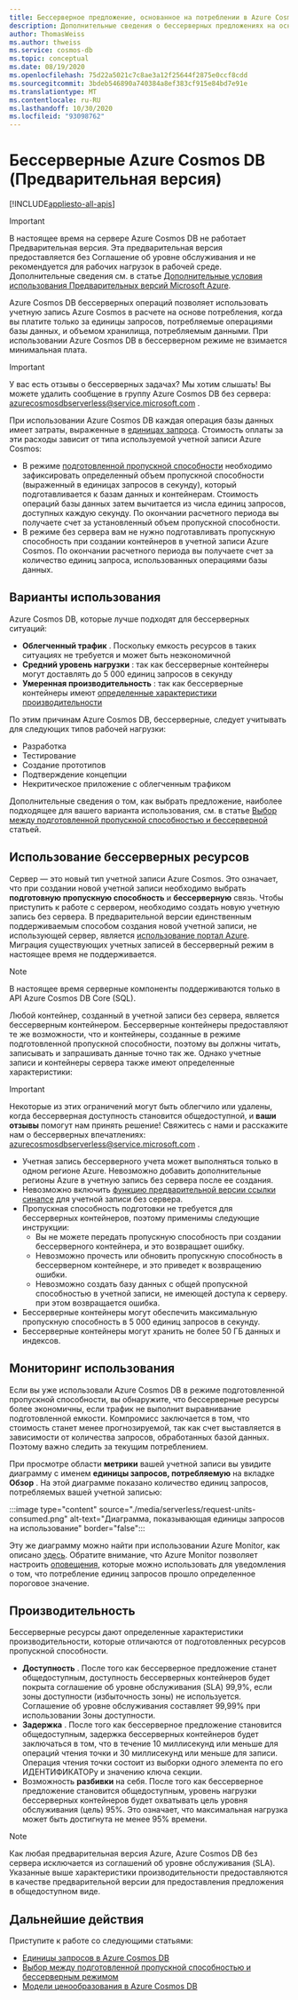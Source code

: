 ```yaml
---
title: Бессерверное предложение, основанное на потреблении в Azure Cosmos DB
description: Дополнительные сведения о бессерверных предложениях на основе использования Azure Cosmos DB.
author: ThomasWeiss
ms.author: thweiss
ms.service: cosmos-db
ms.topic: conceptual
ms.date: 08/19/2020
ms.openlocfilehash: 75d22a5021c7c8ae3a12f25644f2875e0ccf8cdd
ms.sourcegitcommit: 3bdeb546890a740384a8ef383cf915e84bd7e91e
ms.translationtype: MT
ms.contentlocale: ru-RU
ms.lasthandoff: 10/30/2020
ms.locfileid: "93098762"
---
```

# <a name="azure-cosmos-db-serverless-preview"></a>Бессерверные Azure Cosmos DB (Предварительная версия)
[!INCLUDE[appliesto-all-apis](includes/appliesto-all-apis.md)]

> [!IMPORTANT]
> В настоящее время на сервере Azure Cosmos DB не работает Предварительная версия. Эта предварительная версия предоставляется без Соглашение об уровне обслуживания и не рекомендуется для рабочих нагрузок в рабочей среде. Дополнительные сведения см. в статье [Дополнительные условия использования Предварительных версий Microsoft Azure](https://azure.microsoft.com/support/legal/preview-supplemental-terms/).

Azure Cosmos DB бессерверных операций позволяет использовать учетную запись Azure Cosmos в расчете на основе потребления, когда вы платите только за единицы запросов, потребляемые операциями базы данных, и объемом хранилища, потребляемым данными. При использовании Azure Cosmos DB в бессерверном режиме не взимается минимальная плата.

> [!IMPORTANT] 
> У вас есть отзывы о бессерверных задачах? Мы хотим слышать! Вы можете удалить сообщение в группу Azure Cosmos DB без сервера: [azurecosmosdbserverless@service.microsoft.com](mailto:azurecosmosdbserverless@service.microsoft.com) .

При использовании Azure Cosmos DB каждая операция базы данных имеет затраты, выраженные в [единицах запроса](request-units.md). Стоимость оплаты за эти расходы зависит от типа используемой учетной записи Azure Cosmos:

- В режиме [подготовленной пропускной способности](set-throughput.md) необходимо зафиксировать определенный объем пропускной способности (выраженный в единицах запросов в секунду), который подготавливается к базам данных и контейнерам. Стоимость операций базы данных затем вычитается из числа единиц запросов, доступных каждую секунду. По окончании расчетного периода вы получаете счет за установленный объем пропускной способности.
- В режиме без сервера вам не нужно подготавливать пропускную способность при создании контейнеров в учетной записи Azure Cosmos. По окончании расчетного периода вы получаете счет за количество единиц запроса, использованных операциями базы данных.

## <a name="use-cases"></a>Варианты использования

Azure Cosmos DB, которые лучше подходят для бессерверных ситуаций:

- **Облегченный трафик** . Поскольку емкость ресурсов в таких ситуациях не требуется и может быть неэкономичной
- **Средний уровень нагрузки** : так как бессерверные контейнеры могут доставлять до 5 000 единиц запросов в секунду
- **Умеренная производительность** : так как бессерверные контейнеры имеют [определенные характеристики производительности](#performance)

По этим причинам Azure Cosmos DB, бессерверные, следует учитывать для следующих типов рабочей нагрузки:

- Разработка
- Тестирование
- Создание прототипов
- Подтверждение концепции
- Некритическое приложение с облегченным трафиком

Дополнительные сведения о том, как выбрать предложение, наиболее подходящее для вашего варианта использования, см. в статье [Выбор между подготовленной пропускной способностью и бессерверной](throughput-serverless.md) статьей.

## <a name="using-serverless-resources"></a>Использование бессерверных ресурсов

Сервер — это новый тип учетной записи Azure Cosmos. Это означает, что при создании новой учетной записи необходимо выбрать **подготовную пропускную способность** и **бессерверную** связь. Чтобы приступить к работе с сервером, необходимо создать новую учетную запись без сервера. В предварительной версии единственным поддерживаемым способом создания новой учетной записи, не использующей сервер, является [использование портал Azure](create-cosmosdb-resources-portal.md). Миграция существующих учетных записей в бессерверный режим в настоящее время не поддерживается.

> [!NOTE]
> В настоящее время серверные компоненты поддерживаются только в API Azure Cosmos DB Core (SQL).

Любой контейнер, созданный в учетной записи без сервера, является бессерверным контейнером. Бессерверные контейнеры предоставляют те же возможности, что и контейнеры, созданные в режиме подготовленной пропускной способности, поэтому вы должны читать, записывать и запрашивать данные точно так же. Однако учетные записи и контейнеры сервера также имеют определенные характеристики:

> [!IMPORTANT]
> Некоторые из этих ограничений могут быть облегчило или удалены, когда бессерверная доступность становится общедоступной, и **ваши отзывы** помогут нам принять решение! Свяжитесь с нами и расскажите нам о бессерверных впечатлениях: [azurecosmosdbserverless@service.microsoft.com](mailto:azurecosmosdbserverless@service.microsoft.com) .

- Учетная запись бессерверного учета может выполняться только в одном регионе Azure. Невозможно добавить дополнительные регионы Azure в учетную запись без сервера после ее создания.
- Невозможно включить [функцию предварительной версии ссылки синапсе](synapse-link.md) для учетной записи без сервера.
- Пропускная способность подготовки не требуется для бессерверных контейнеров, поэтому применимы следующие инструкции:
    - Вы не можете передать пропускную способность при создании бессерверного контейнера, и это возвращает ошибку.
    - Невозможно прочесть или обновить пропускную способность в бессерверном контейнере, и это приведет к возвращению ошибки.
    - Невозможно создать базу данных с общей пропускной способностью в учетной записи, не имеющей доступа к серверу. при этом возвращается ошибка.
- Бессерверные контейнеры могут обеспечить максимальную пропускную способность в 5 000 единиц запросов в секунду.
- Бессерверные контейнеры могут хранить не более 50 ГБ данных и индексов.

## <a name="monitoring-your-consumption"></a>Мониторинг использования

Если вы уже использовали Azure Cosmos DB в режиме подготовленной пропускной способности, вы обнаружите, что бессерверные ресурсы более экономичны, если трафик не выполнит выравнивание подготовленной емкости. Компромисс заключается в том, что стоимость станет менее прогнозируемой, так как счет выставляется в зависимости от количества запросов, обработанных базой данных. Поэтому важно следить за текущим потреблением.

При просмотре области **метрики** вашей учетной записи вы увидите диаграмму с именем **единицы запросов, потребляемую** на вкладке **Обзор** . На этой диаграмме показано количество единиц запросов, потребляемых вашей учетной записью:

:::image type="content" source="./media/serverless/request-units-consumed.png" alt-text="Диаграмма, показывающая единицы запросов на использование" border="false":::

Эту же диаграмму можно найти при использовании Azure Monitor, как описано [здесь](monitor-request-unit-usage.md). Обратите внимание, что Azure Monitor позволяет настроить [оповещения](../azure-monitor/platform/alerts-metric-overview.md), которые можно использовать для уведомления о том, что потребление единиц запросов прошло определенное пороговое значение.

## <a name="performance"></a><a id="performance"></a>Производительность

Бессерверные ресурсы дают определенные характеристики производительности, которые отличаются от подготовленных ресурсов пропускной способности.

- **Доступность** . После того как бессерверное предложение станет общедоступным, доступность бессерверных контейнеров будет покрыта соглашение об уровне обслуживания (SLA) 99,9%, если зоны доступности (избыточность зоны) не используется. Соглашение об уровне обслуживания составляет 99,99% при использовании Зоны доступности.
- **Задержка** . После того как бессерверное предложение становится общедоступным, задержка бессерверных контейнеров будет заключаться в том, что в течение 10 миллисекунд или меньше для операций чтения точки и 30 миллисекунд или меньше для записи. Операция чтения точки состоит из выборки одного элемента по его ИДЕНТИФИКАТОРу и значению ключа секции.
- Возможность **разбивки** на себя. После того как бессерверное предложение становится общедоступным, уровень нагрузки бессерверных контейнеров будет охватывать цель уровня обслуживания (цель) 95%. Это означает, что максимальная нагрузка может быть достигнута не менее 95% времени.

> [!NOTE]
> Как любая предварительная версия Azure, Azure Cosmos DB без сервера исключается из соглашений об уровне обслуживания (SLA). Указанные выше характеристики производительности предоставляются в качестве предварительной версии для предоставления предложения в общедоступном виде.

## <a name="next-steps"></a>Дальнейшие действия

Приступите к работе со следующими статьями:

- [Единицы запросов в Azure Cosmos DB](request-units.md)
- [Выбор между подготовленной пропускной способностью и бессерверным режимом](throughput-serverless.md)
- [Модели ценообразования в Azure Cosmos DB](how-pricing-works.md)
